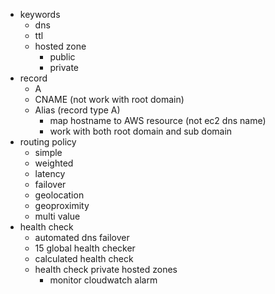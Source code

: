 - keywords
    - dns
    - ttl
    - hosted zone
        - public
        - private
- record
    - A
    - CNAME (not work with root domain)
    - Alias (record type A)
        - map hostname to AWS resource (not ec2 dns name)
        - work with both root domain and sub domain
- routing policy
    - simple
    - weighted
    - latency
    - failover
    - geolocation
    - geoproximity
    - multi value
- health check
    - automated dns failover
    - 15 global health checker
    - calculated health check
    - health check private hosted zones
        - monitor cloudwatch alarm